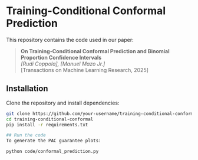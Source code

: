 # Training-Conditional Conformal Prediction

This repository contains the code used in our paper:

> **On Training-Conditional Conformal Prediction and Binomial Proportion Confidence Intervals**  
> *[Rudi Coppola], [Manuel Mazo Jr.]*  
> [Transactions on Machine Learning Research, 2025]

## Installation
Clone the repository and install dependencies:

```bash
git clone https://github.com/your-username/training-conditional-conformal.git
cd training-conditional-conformal
pip install -r requirements.txt

## Run the code
To generate the PAC guarantee plots:

python code/conformal_prediction.py

